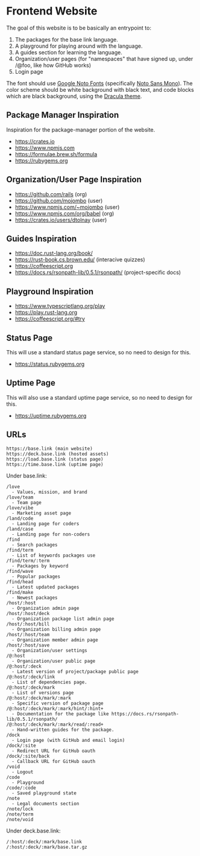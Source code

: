 # Frontend Website

The goal of this website is to be basically an entrypoint to:

1. The packages for the base link language.
1. A playground for playing around with the language.
1. A guides section for learning the language.
1. Organization/user pages (for "namespaces" that have signed up, under
   /@foo, like how GitHub works)
1. Login page

The font should use [Google Noto Fonts](https://fonts.google.com/noto)
(specifically
[Noto Sans Mono](https://fonts.google.com/noto/specimen/Noto+Sans+Mono)).
The color scheme should be white background with black text, and code
blocks which are black background, using the
[Dracula theme](https://draculatheme.com).

## Package Manager Inspiration

Inspiration for the package-manager portion of the website.

- https://crates.io
- https://www.npmjs.com
- https://formulae.brew.sh/formula
- https://rubygems.org

## Organization/User Page Inspiration

- https://github.com/rails (org)
- https://github.com/mojombo (user)
- https://www.npmjs.com/~mojombo (user)
- https://www.npmjs.com/org/babel (org)
- https://crates.io/users/dtolnay (user)

## Guides Inspiration

- https://doc.rust-lang.org/book/
- https://rust-book.cs.brown.edu/ (interacive quizzes)
- https://coffeescript.org
- https://docs.rs/rsonpath-lib/0.5.1/rsonpath/ (project-specific docs)

## Playground Inspiration

- https://www.typescriptlang.org/play
- https://play.rust-lang.org
- https://coffeescript.org/#try

## Status Page

This will use a standard status page service, so no need to design for
this.

- https://status.rubygems.org

## Uptime Page

This will also use a standard uptime page service, so no need to design
for this.

- https://uptime.rubygems.org

## URLs

```
https://base.link (main website)
https://deck.base.link (hosted assets)
https://load.base.link (status page)
https://time.base.link (uptime page)
```

Under base.link:

```
/love
  - Values, mission, and brand
/love/team
  - Team page
/love/vibe
  - Marketing asset page
/land/code
  - Landing page for coders
/land/case
  - Landing page for non-coders
/find
  - Search packages
/find/term
  - List of keywords packages use
/find/term/:term
  - Packages by keyword
/find/wave
  - Popular packages
/find/head
  - Latest updated packages
/find/make
  - Newest packages
/host/:host
  - Organization admin page
/host/:host/deck
  - Organization package list admin page
/host/:host/bill
  - Organization billing admin page
/host/:host/team
  - Organization member admin page
/host/:host/save
  - Organization/user settings
/@:host
  - Organization/user public page
/@:host/:deck
  - Latest version of project/package public page
/@:host/:deck/link
  - List of dependencies page.
/@:host/:deck/mark
  - List of versions page
/@:host/:deck/mark/:mark
  - Specific version of package page
/@:host/:deck/mark/:mark/hint/:hint+
  - Documentation for the package like https://docs.rs/rsonpath-lib/0.5.1/rsonpath/
/@:host/:deck/mark/:mark/read/:read+
  - Hand-written guides for the package.
/dock
  - Login page (with GitHub and email login)
/dock/:site
  - Redirect URL for GitHub oauth
/dock/:site/back
  - Callback URL for GitHub oauth
/void
  - Logout
/code
  - Playground
/code/:code
  - Saved playground state
/note
  - Legal documents section
/note/lock
/note/term
/note/void
```

Under deck.base.link:

```
/:host/:deck/:mark/base.link
/:host/:deck/:mark/base.tar.gz
```
